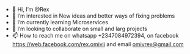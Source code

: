 - 👋 Hi, I’m @Rex
- 👀 I’m interested in New ideas and better ways of fixing problems
- 🌱 I’m currently learning Microservices
- 💞️ I’m looking to collaborate on small and larg projects
- 📫 How to reach me on whatsapp +2347084972394, on facebook https://web.facebook.com/rex.omivii and email omivrex@gmail.com

<!---
omivrex/omivrex is a ✨ special ✨ repository because its `README.md` (this file) appears on your GitHub profile.
You can click the Preview link to take a look at your changes.
--->
